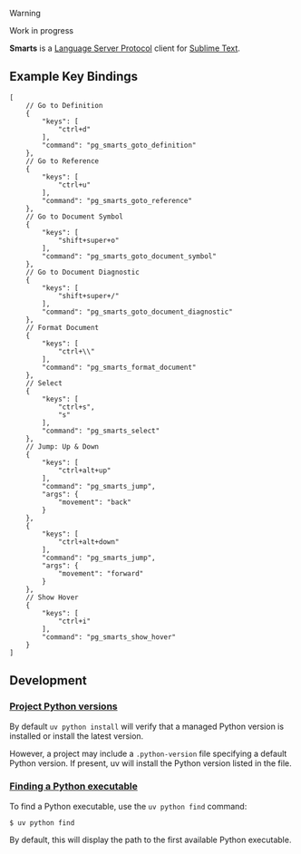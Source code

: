 > [!WARNING]
> Work in progress

**Smarts** is a [Language Server Protocol](https://microsoft.github.io/language-server-protocol/) client for [Sublime Text](https://www.sublimetext.com).

## Example Key Bindings

```jsonc
[
    // Go to Definition
    {
        "keys": [
            "ctrl+d"
        ],
        "command": "pg_smarts_goto_definition"
    },
    // Go to Reference
    {
        "keys": [
            "ctrl+u"
        ],
        "command": "pg_smarts_goto_reference"
    },
    // Go to Document Symbol
    {
        "keys": [
            "shift+super+o"
        ],
        "command": "pg_smarts_goto_document_symbol"
    },
    // Go to Document Diagnostic
    {
        "keys": [
            "shift+super+/"
        ],
        "command": "pg_smarts_goto_document_diagnostic"
    },
    // Format Document
    {
        "keys": [
            "ctrl+\\"
        ],
        "command": "pg_smarts_format_document"
    },
    // Select
    {
        "keys": [
            "ctrl+s",
            "s"
        ],
        "command": "pg_smarts_select"
    },
    // Jump: Up & Down
    {
        "keys": [
            "ctrl+alt+up"
        ],
        "command": "pg_smarts_jump",
        "args": {
            "movement": "back"
        }
    },
    {
        "keys": [
            "ctrl+alt+down"
        ],
        "command": "pg_smarts_jump",
        "args": {
            "movement": "forward"
        }
    },
    // Show Hover
    {
        "keys": [
            "ctrl+i"
        ],
        "command": "pg_smarts_show_hover"
    }
]
```

## Development

### [Project Python versions](https://docs.astral.sh/uv/concepts/python-versions/#project-python-versions)

By default `uv python install` will verify that a managed Python version is installed or install the latest version.

However, a project may include a `.python-version` file specifying a default Python version. If present, uv will install the Python version listed in the file.

### [Finding a Python executable](https://docs.astral.sh/uv/concepts/python-versions/#finding-a-python-executable)

To find a Python executable, use the `uv python find` command:

```
$ uv python find
```

By default, this will display the path to the first available Python executable.
